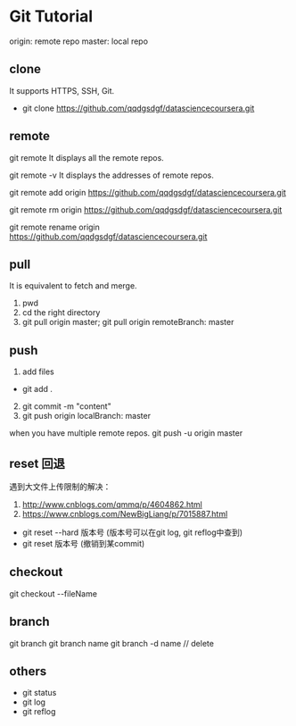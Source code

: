 # Git Tutorial

origin: remote repo
master: local repo

## clone
It supports HTTPS, SSH, Git. 

- git clone https://github.com/qqdgsdgf/datasciencecoursera.git

## remote
git remote 
It displays all the remote repos.

git remote -v
It displays the addresses of remote repos.

git remote add origin https://github.com/qqdgsdgf/datasciencecoursera.git

git remote rm origin https://github.com/qqdgsdgf/datasciencecoursera.git

git remote rename origin https://github.com/qqdgsdgf/datasciencecoursera.git


## pull
It is equivalent to fetch and merge.

1. pwd
2. cd the right directory
3. git pull origin master;  git pull origin remoteBranch: master


## push
1. add files
- git add .
2. git commit -m "content"
3. git push origin localBranch: master

when you have multiple remote repos.
git push -u origin master


## reset 回退
遇到大文件上传限制的解决：
1. http://www.cnblogs.com/qmmq/p/4604862.html
2. https://www.cnblogs.com/NewBigLiang/p/7015887.html

- git reset --hard 版本号 (版本号可以在git log, git reflog中查到)
- git reset 版本号 (撤销到某commit)

## checkout
git checkout --fileName


## branch
git branch
git branch name
git branch -d name // delete


## others
- git status
- git log
- git reflog


